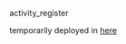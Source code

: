 activity_register

temporarily deployed in [here](http://tenglongroy.pythonanywhere.com/activity_register)
